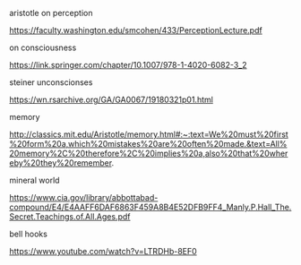 aristotle on perception

https://faculty.washington.edu/smcohen/433/PerceptionLecture.pdf

on consciousness

https://link.springer.com/chapter/10.1007/978-1-4020-6082-3_2

steiner unconscionses

https://wn.rsarchive.org/GA/GA0067/19180321p01.html

memory

http://classics.mit.edu/Aristotle/memory.html#:~:text=We%20must%20first%20form%20a,which%20mistakes%20are%20often%20made.&text=All%20memory%2C%20therefore%2C%20implies%20a,also%20that%20whereby%20they%20remember.


mineral world

https://www.cia.gov/library/abbottabad-compound/E4/E4AAFF6DAF6863F459A8B4E52DFB9FF4_Manly.P.Hall_The.Secret.Teachings.of.All.Ages.pdf



bell hooks

https://www.youtube.com/watch?v=LTRDHb-8EF0

